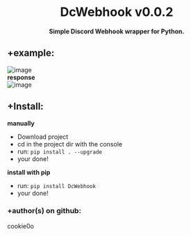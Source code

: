 <div align=center>
  
  # DcWebhook v0.0.2
  
  **Simple Discord Webhook wrapper for Python.**
</div>

## +example:
![image](https://user-images.githubusercontent.com/81589649/179058626-0479af3a-d987-41b8-a539-c88cefb45394.png)   
**response**   
![image](https://user-images.githubusercontent.com/81589649/179058354-5f65904b-4467-4ff3-b89d-2dfb4b6c92c8.png)   

## +Install:
**manually**
- Download project
- cd in the project dir with the console
- run: `pip install . --upgrade`
- your done!

**install with pip**
- run: `pip install DcWebhook`
- your done!

### +author(s) on github:
cookie0o
